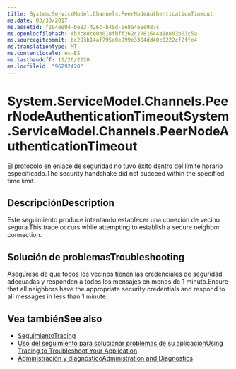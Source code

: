 ```yaml
---
title: System.ServiceModel.Channels.PeerNodeAuthenticationTimeout
ms.date: 03/30/2017
ms.assetid: f294ee94-be83-426c-b40d-6e8a4e5e987c
ms.openlocfilehash: 4b3c88ce0b018fbff262c2781644a18803b03c5a
ms.sourcegitcommit: bc293b14af795e0e999e3304dd40c0222cf2ffe4
ms.translationtype: MT
ms.contentlocale: es-ES
ms.lasthandoff: 11/26/2020
ms.locfileid: "96292420"
---
```

# <a name="systemservicemodelchannelspeernodeauthenticationtimeout"></a><span data-ttu-id="04c3b-102">System.ServiceModel.Channels.PeerNodeAuthenticationTimeout</span><span class="sxs-lookup"><span data-stu-id="04c3b-102">System.ServiceModel.Channels.PeerNodeAuthenticationTimeout</span></span>

<span data-ttu-id="04c3b-103">El protocolo en enlace de seguridad no tuvo éxito dentro del límite horario especificado.</span><span class="sxs-lookup"><span data-stu-id="04c3b-103">The security handshake did not succeed within the specified time limit.</span></span>  
  
## <a name="description"></a><span data-ttu-id="04c3b-104">Descripción</span><span class="sxs-lookup"><span data-stu-id="04c3b-104">Description</span></span>  

 <span data-ttu-id="04c3b-105">Este seguimiento produce intentando establecer una conexión de vecino segura.</span><span class="sxs-lookup"><span data-stu-id="04c3b-105">This trace occurs while attempting to establish a secure neighbor connection.</span></span>  
  
## <a name="troubleshooting"></a><span data-ttu-id="04c3b-106">Solución de problemas</span><span class="sxs-lookup"><span data-stu-id="04c3b-106">Troubleshooting</span></span>  

 <span data-ttu-id="04c3b-107">Asegúrese de que todos los vecinos tienen las credenciales de seguridad adecuadas y responden a todos los mensajes en menos de 1 minuto.</span><span class="sxs-lookup"><span data-stu-id="04c3b-107">Ensure that all neighbors have the appropriate security credentials and respond to all messages in less than 1 minute.</span></span>  
  
## <a name="see-also"></a><span data-ttu-id="04c3b-108">Vea también</span><span class="sxs-lookup"><span data-stu-id="04c3b-108">See also</span></span>

- [<span data-ttu-id="04c3b-109">Seguimiento</span><span class="sxs-lookup"><span data-stu-id="04c3b-109">Tracing</span></span>](index.md)
- [<span data-ttu-id="04c3b-110">Uso del seguimiento para solucionar problemas de su aplicación</span><span class="sxs-lookup"><span data-stu-id="04c3b-110">Using Tracing to Troubleshoot Your Application</span></span>](using-tracing-to-troubleshoot-your-application.md)
- [<span data-ttu-id="04c3b-111">Administración y diagnóstico</span><span class="sxs-lookup"><span data-stu-id="04c3b-111">Administration and Diagnostics</span></span>](../index.md)
